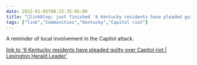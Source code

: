 ```yaml
---
date: 2022-01-05T08:23:35-05:00
title: "🔗linkblog: just finished '6 Kentucky residents have pleaded guilty over Capitol riot | Lexington Herald Leader'"
tags: ["link","Communities","Kentucky","Capitol riot"]
---
```

A reminder of local involvement in the Capitol attack.
 
[link to '6 Kentucky residents have pleaded guilty over Capitol riot | Lexington Herald Leader'](https://www.kentucky.com/news/local/crime/article256911262.html)
